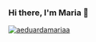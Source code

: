 ### Hi there, I'm Maria 👋

[![aeduardamariaa](https://github-readme-stats.vercel.app/api/top-langs/?username=aeduardamariaa&hide=html&layout=compact&theme=merko)](https://github.com/anuraghazra/github-readme-stats)
